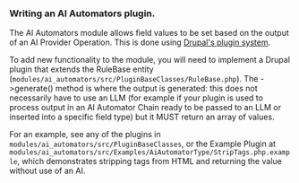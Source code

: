 ### Writing an AI Automators plugin.
The AI Automators module allows field values to be set based on the output of an
AI Provider Operation. This is done using [Drupal's plugin system](https://api.drupal.org/api/drupal/core%21core.api.php/group/plugin_api/10).

To add new functionality to the module, you will need to implement a Drupal 
plugin that extends the RuleBase entity (`modules/ai_automators/src/PluginBaseClasses/RuleBase.php`).
The ->generate() method is where the output is generated: this does not
necessarily have to use an LLM (for example if your plugin is used to process
output in an AI Automator Chain ready to be passed to an LLM or inserted into a
specific field type) but it MUST return an array of values.

For an example, see any of the plugins in `modules/ai_automators/src/PluginBaseClasses`,
or the Example Plugin at `modules/ai_automators/src/Examples/AiAutomatorType/StripTags.php.example`,
which demonstrates stripping tags from HTML and returning the value without use
of an AI.